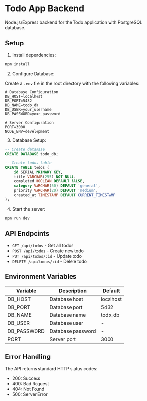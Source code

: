 # Todo App Backend

Node.js/Express backend for the Todo application with PostgreSQL database.

## Setup

1. Install dependencies:

```bash
npm install
```

2. Configure Database:

Create a `.env` file in the root directory with the following variables:

```env
# Database Configuration
DB_HOST=localhost
DB_PORT=5432
DB_NAME=todo_db
DB_USER=your_username
DB_PASSWORD=your_password

# Server Configuration
PORT=3000
NODE_ENV=development
```

3. Database Setup:

```sql
-- Create database
CREATE DATABASE todo_db;

-- Create todos table
CREATE TABLE todos (
    id SERIAL PRIMARY KEY,
    title VARCHAR(255) NOT NULL,
    completed BOOLEAN DEFAULT FALSE,
    category VARCHAR(50) DEFAULT 'general',
    priority VARCHAR(20) DEFAULT 'medium',
    created_at TIMESTAMP DEFAULT CURRENT_TIMESTAMP
);
```

4. Start the server:

```bash
npm run dev
```

## API Endpoints

- `GET /api/todos` - Get all todos
- `POST /api/todos` - Create new todo
- `PUT /api/todos/:id` - Update todo
- `DELETE /api/todos/:id` - Delete todo

## Environment Variables

| Variable    | Description       | Default   |
| ----------- | ----------------- | --------- |
| DB_HOST     | Database host     | localhost |
| DB_PORT     | Database port     | 5432      |
| DB_NAME     | Database name     | todo_db   |
| DB_USER     | Database user     | -         |
| DB_PASSWORD | Database password | -         |
| PORT        | Server port       | 3000      |

## Error Handling

The API returns standard HTTP status codes:

- 200: Success
- 400: Bad Request
- 404: Not Found
- 500: Server Error
